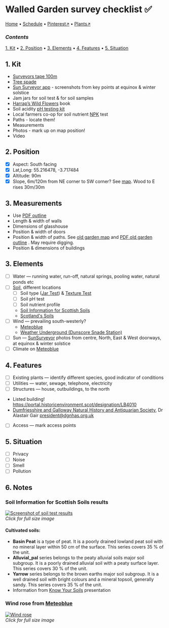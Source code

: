 # Walled Garden survey checklist ✅

[Home](https://notes.grwd.uk/walled) • [Schedule](https://notes.grwd.uk/walled/schedule) • [Pinterest↗](https://pinterest.co.uk/NatureWorksGarden/walled/) • [Plants↗](https://bit.ly/walled-plants)

### _Contents_

[1. Kit](#1-kit) • [2. Position](#2-position) • [3. Elements](#3-elements) • [4. Features](#4-features) • [5. Situation](#5-situation)

## 1. Kit

* [Surveyors tape 100m](https://www.amazon.co.uk/Draper-Tools-51091-Fibreglass-Surveyors/dp/B00UNJTP2W/)
* [Tree spade](https://www.amazon.co.uk/Spear-Jackson-Agricultural-Planting-Rabbiting/dp/B000KKQW48/)
* [Sun Surveyor app](https://www.sunsurveyor.com/) - screenshots from key points at equinox & winter solstice
* Jam jars for soil test & for soil samples
* [Harrap’s Wild Flowers](https://www.bloomsbury.com/uk/harraps-wild-flowers-9781472966483) book
* Soil acidity [pH testing kit](https://www.amazon.co.uk/Testing-Moisture-acidity-Outdoor-Battery/dp/B09NVFX9RD)
* Local farmers co-op for soil nutrient [NPK](https://en.wikipedia.org/wiki/Labeling_of_fertilizer) test
* Paths - locate them!
* Measurements
* Photos - mark up on map position!
* Video

## 2. Position

* [x] Aspect: South facing
* [x] Lat,Long: 55.216478, -3.717484
* [x] Altitude: 90m
* [x] Slope, 6m/120m from NE corner to SW corner? See [map](https://github.com/growdigital/walled/blob/main/map-contour.jpg). Wood to E rises 30m/30m

## 3. Measurements

* Use [PDF outline](https://github.com/growdigital/walled/blob/main/walled-outline.pdf)
* Length & width of walls
* Dimensions of glasshouse
* Position & width of doors
* Position & width of paths. See [old garden map](https://github.com/growdigital/walled/blob/main/map-old.jpg) and [PDF old garden outline](https://github.com/growdigital/walled/blob/main/walled-old.pdf)
. May require digging. 
* Position & dimensions of buildings

## 3. Elements

* [ ] Water — running water, run-off, natural springs, pooling water, natural ponds etc
* [ ] [Soil](https://www.gardenersworld.com/plants/find-out-your-soil-type/), different locations
    * [ ] Soil type ([Jar Test](https://hgic.clemson.edu/factsheet/soil-texture-analysis-the-jar-test/)) & [Texture Test](https://www.the-compost-gardener.com/soil-texture-testing.html)
    * [ ] Soil pH test
    * [ ] Soil nutrient profile
    * [Soil Information for Scottish Soils](http://sifss.hutton.ac.uk/SSKIB_Stats.php)
    * [Scotland's Soils](https://soils.environment.gov.scot/)
* [ ] Wind — prevailing south-westerly?
    * [Meteoblue](https://www.meteoblue.com/en/weather/archive/windrose/closeburn_united-kingdom_2652788)
    * [Weather Underground (Dunscore Snade Station)](https://www.wunderground.com/weather/gb/thornhill)
* [ ] Sun — [SunSurveyor](https://www.sunsurveyor.com/) photos from centre, North, East & West doorways, at equinox & winter solstice
* [ ] Climate on [Meteoblue](https://www.meteoblue.com/en/climate-change/closeburn_united-kingdom_2652788)

## 4. Features

* [ ] Existing plants — identify different species, good indicator of conditions
* [ ] Utilities — water, sewage, telephone, electricity
* [ ] Structures — house, outbuildings, to the north
* Listed building! <https://portal.historicenvironment.scot/designation/LB4010>
* [Dumfriesshire and Galloway Natural History and Antiquarian Society](http://www.dgnhas.org.uk/contacts), Dr Alastair Gair <president@dgnhas.org.uk>
* [ ] Access — mark access points

## 5. Situation

* [ ] Privacy
* [ ] Noise
* [ ] Smell
* [ ] Pollution

## 6. Notes

### Soil Information for Scottish Soils results

[![Screenshot of soil test results](https://res.cloudinary.com/growdigital/image/upload/w_320/v1644934948/walled/soil-information-for-scottish-soils.png)](https://res.cloudinary.com/growdigital/image/upload/v1644934948/walled/soil-information-for-scottish-soils.png)  
_Click for full size image_

#### Cultivated soils:

* **Basin Peat** is a type of peat. It is a poorly drained lowland peat soil with no mineral layer within 50 cm of the surface. This series covers 35 % of the unit.
* **Alluvial_pal** series belongs to the peaty alluvial soils major soil subgroup. It is a poorly drained alluvial soil with a peaty surface layer. This series covers 30 % of the unit.
* **Yarrow** series belongs to the brown earths major soil subgroup. It is a well drained soil with bright colours and a mineral topsoil, generally sandy. This series covers 35 % of the unit.
* Information from [Know Your Soils](https://www.fas.scot/downloads/dumfries-soil-nutrient-network-meeting-soil-texture-presentation-joanna-cloy-sruc/) presentation

### Wind rose from [Meteoblue](https://www.meteoblue.com/en/weather/archive/windrose/closeburn_united-kingdom_2652788)

[![Wind rose](https://res.cloudinary.com/growdigital/image/upload/w_420/v1644936986/walled/wind-rose.png)](https://res.cloudinary.com/growdigital/image/upload/v1644936986/walled/wind-rose.png)  
_Click for full size image_
